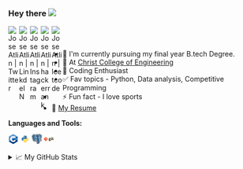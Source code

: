 ### Hey there <img src="https://media.giphy.com/media/hvRJCLFzcasrR4ia7z/giphy.gif" width="25px">

<a href="https://twitter.com/jose_atlin">
  <img align="left" alt="Jose Atlin | Twitter" width="22px" src="https://cdn.jsdelivr.net/npm/simple-icons@v3/icons/twitter.svg" />
</a>
<a href="https://www.linkedin.com/in/jose-atlin-53906015a/">
  <img align="left" alt="Jose Atlin | LinkdeIN" width="22px" src="https://cdn.jsdelivr.net/npm/simple-icons@v3/icons/linkedin.svg" />
</a>
<a href="https://www.instagram.com/jose_atlin/">
  <img align="left" alt="Jose Atlin | Instagram" width="22px" src="https://cdn.jsdelivr.net/npm/simple-icons@v3/icons/instagram.svg" />
</a>
<a href="https://www.hackerrank.com/jose_atlin">
  <img align="left" alt="Jose Atlin | hackerrank" width="22px" src="https://cdn.jsdelivr.net/npm/simple-icons@v3/icons/hackerrank.svg" />
</a>
<a href="https://www.leetcode.com/joseatlin">
  <img align="left" alt="Jose Atlin | leetcode" width="22px" src="https://cdn.jsdelivr.net/npm/simple-icons@v3/icons/leetcode.svg" />
</a>

<br />
<br />


- 🌱 I'm currently pursuing my final year B.tech Degree.
- 🌱 At [Christ College of Engineering](https://cce.edu.in)
- 🚧 Coding Enthusiast
- ✅ Fav topics - Python, Data analysis, Competitive Programming
- ⚡ Fun fact - I love sports
- 📝 [My Resume](https://drive.google.com/file/d/1UBDhTWnSu-Lh834lkPVAieqNJdQ45koS/view)



**Languages and Tools:**  


<code><img height="20" src="https://raw.githubusercontent.com/github/explore/80688e429a7d4ef2fca1e82350fe8e3517d3494d/topics/cpp/cpp.png"></code>
<code><img height="20" src="https://raw.githubusercontent.com/github/explore/80688e429a7d4ef2fca1e82350fe8e3517d3494d/topics/python/python.png"></code>
<code><img height="20" src="https://raw.githubusercontent.com/github/explore/80688e429a7d4ef2fca1e82350fe8e3517d3494d/topics/postgresql/postgresql.png"></code>
<code><img height="20" src="https://raw.githubusercontent.com/github/explore/80688e429a7d4ef2fca1e82350fe8e3517d3494d/topics/git/git.png"></code>



<details>
<summary>📈 My GitHub Stats</summary>

<p align="center"> <img src="https://github-readme-stats.vercel.app/api?username=JoseAtlin&show_icons=true&theme=gotham" alt="JoseAtlin" />

</details>